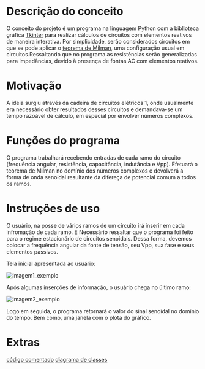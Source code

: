

# Descrição do conceito
  O conceito do projeto é um programa na linguagem Python com a biblioteca gráfica [Tkinter](https://docs.python.org/3/library/tkinter.html) para realizar cálculos de circuitos com elementos reativos de maneira interativa. Por simplicidade, serão considerados circuitos em que se pode aplicar o [teorema de Milman](http://www.ufrgs.br/eng04030/Aulas/teoria/cap_06/millman.htm), uma configuração usual em circuitos.Ressaltando que no programa as resistências serão generalizadas para impedâncias, devido à presença de fontas AC com elementos reativos.
# Motivação
  A ideia surgiu através da cadeira de circuitos elétricos 1, onde usualmente era necessário obter resultados desses circuitos e demandava-se um tempo razoável de cálculo, em especial por envolver números complexos.
# Funções do programa
  O programa trabalhará recebendo entradas de cada ramo do circuito (frequência angular, resistência, capacitância, indutância e Vpp). Efetuará o teorema de Milman no domínio dos números complexos e devolverá a forma de onda senoidal resultante da difereça de potencial comum a todos os ramos.

# Instruções de uso
  O usuário, na posse de vários ramos de um circuito irá inserir em cada infromação de cada ramo. É Necessário ressaltar que o programa foi feito para o regime estacionário de circuitos senoidais. Dessa forma, devemos colocar a frequência angular da fonte de tensão, seu Vpp, sua fase e seus elementos passivos.
  
Tela inicial apresentada ao usuário:

![imagem1_exemplo](https://user-images.githubusercontent.com/55092617/69278868-e9f59180-0bc1-11ea-9202-63dbe73a7d4b.png)
  
Após algumas inserções de informação, o usuário chega no último ramo:



![imagem2_exemplo](https://user-images.githubusercontent.com/55092617/69278423-13fa8400-0bc1-11ea-831f-7890bac99fb6.png)


Logo em seguida, o programa retornará o valor do sinal senoidal no domínio do tempo. Bem como, uma janela com o plota do gráfico.


# Extras
[código comentado](https://github.com/PEE-2019-ELO-COM/israelbraga_circuitex/blob/master/programa_comentado.txt)
[diagrama de classes](https://github.com/PEE-2019-ELO-COM/israelbraga_circuitex/blob/master/diagrama_classes_prog.png)
